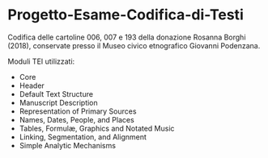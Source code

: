 # Progetto-Esame-Codifica-di-Testi

Codifica delle cartoline 006, 007 e 193 della donazione Rosanna Borghi (2018), conservate presso il Museo civico etnografico Giovanni Podenzana.

Moduli TEI utilizzati:
- Core
- Header
- Default Text Structure
- Manuscript Description
- Representation of Primary Sources
- Names, Dates, People, and Places
- Tables, Formulæ, Graphics and Notated Music
- Linking, Segmentation, and Alignment
- Simple Analytic Mechanisms
